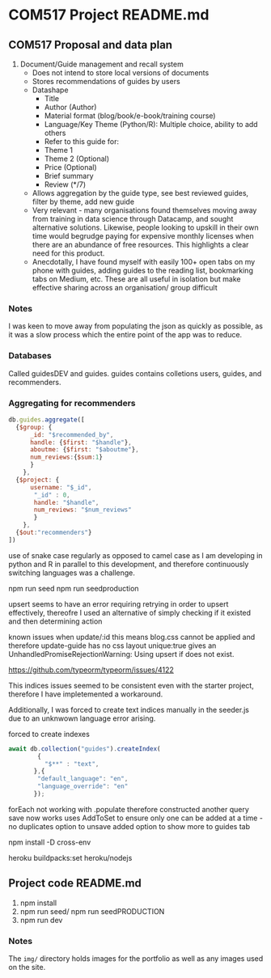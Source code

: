# COM517 Project README.md
## COM517 Proposal and data plan
1.	Document/Guide management and recall system
    * Does not intend to store local versions of documents
    * Stores recommendations of guides by users
    * Datashape
        * Title
        *	Author (Author)
        *	Material format (blog/book/e-book/training course)
        *	Language/Key Theme (Python/R): Multiple choice, ability to add others
        *	Refer to this guide for:
        *	Theme 1
        *	Theme 2 (Optional)
        *	Price (Optional)
        *	Brief summary
        *	Review (*/7)
    *	Allows aggregation by the guide type, see best reviewed guides, filter by theme, add new guide
    *	Very relevant - many organisations found themselves moving away from training in data science through Datacamp, and sought alternative solutions. Likewise, people looking to upskill in their own time would begrudge paying for expensive monthly licenses when there are an abundance of free resources. This highlights a clear need for this product.
    *	Anecdotally, I have found myself with easily 100+ open tabs on my phone with guides, adding guides to the reading list, bookmarking tabs on Medium, etc. These are all useful in isolation but make effective sharing across an organisation/ group difficult

### Notes
I was keen to move away from populating the json as quickly as possible, as it was a slow process which the entire point of the app was to reduce.


### Databases
Called guidesDEV and guides.
guides contains colletions users, guides, and recommenders.


### Aggregating for recommenders

``` js
db.guides.aggregate([
  {$group: {
      _id: "$recommended_by",
      handle: {$first: "$handle"},
      aboutme: {$first: "$aboutme"},
      num_reviews:{$sum:1}
      }
    },
  {$project: {
      username: "$_id",
       "_id" : 0,
       handle: "$handle",
       num_reviews: "$num_reviews"
       }
    },
  {$out:"recommenders"}
])
```


use of snake case regularly as opposed to camel case as I am developing in python and R in parallel to this development, and therefore continuously switching languages was a challenge.

npm run seed
npm run seedproduction

upsert seems to have an error requiring retrying in order to upsert effectively, thereofre I used an alternative of simply checking if it existed and then determining action

known issues
when update/:id this means blog.css cannot be applied and therefore update-guide has no css layout
unique:true gives an UnhandledPromiseRejectionWarning:
Using upsert if does not exist.

https://github.com/typeorm/typeorm/issues/4122

This indices issues seemed to be consistent even with the starter project, therefore I have impletemented a workaround.

Additionally, I was forced to create text indices manually in the seeder.js due to an unknwown language error arising.


forced to create indexes
```js
await db.collection("guides").createIndex(
        { 
          "$**" : "text",
       },{
        "default_language": "en",
        "language_override": "en"
       });
```

forEach not working with .populate 
therefore constructed another query
save now works
uses AddToSet to ensure only one can be added at a time - no duplicates
option to unsave added
option to show more to guides tab

npm install -D cross-env

heroku buildpacks:set heroku/nodejs

## Project code README.md
1. npm install
2. npm run seed/ npm run seedPRODUCTION
3. npm run dev

### Notes
The `img/` directory holds images for the portfolio as well as any images used on the site.

